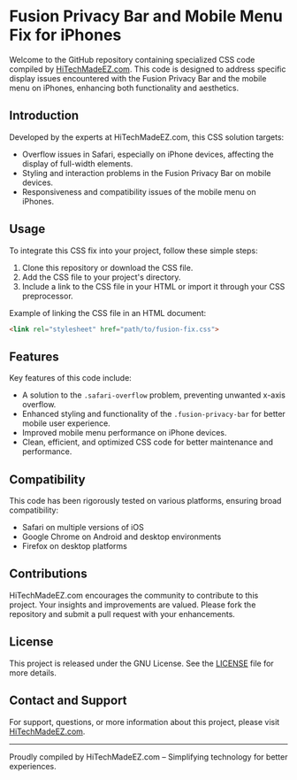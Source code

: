# Fusion Privacy Bar and Mobile Menu Fix for iPhones

Welcome to the GitHub repository containing specialized CSS code compiled by [HiTechMadeEZ.com](https://www.hitechmadeez.com). This code is designed to address specific display issues encountered with the Fusion Privacy Bar and the mobile menu on iPhones, enhancing both functionality and aesthetics.

## Introduction

Developed by the experts at HiTechMadeEZ.com, this CSS solution targets:

- Overflow issues in Safari, especially on iPhone devices, affecting the display of full-width elements.
- Styling and interaction problems in the Fusion Privacy Bar on mobile devices.
- Responsiveness and compatibility issues of the mobile menu on iPhones.

## Usage

To integrate this CSS fix into your project, follow these simple steps:

1. Clone this repository or download the CSS file.
2. Add the CSS file to your project's directory.
3. Include a link to the CSS file in your HTML or import it through your CSS preprocessor.

Example of linking the CSS file in an HTML document:

```html
<link rel="stylesheet" href="path/to/fusion-fix.css">
```

## Features

Key features of this code include:

- A solution to the `.safari-overflow` problem, preventing unwanted x-axis overflow.
- Enhanced styling and functionality of the `.fusion-privacy-bar` for better mobile user experience.
- Improved mobile menu performance on iPhone devices.
- Clean, efficient, and optimized CSS code for better maintenance and performance.

## Compatibility

This code has been rigorously tested on various platforms, ensuring broad compatibility:

- Safari on multiple versions of iOS
- Google Chrome on Android and desktop environments
- Firefox on desktop platforms

## Contributions

HiTechMadeEZ.com encourages the community to contribute to this project. Your insights and improvements are valued. Please fork the repository and submit a pull request with your enhancements.

## License

This project is released under the GNU License. See the [LICENSE](LICENSE) file for more details.

## Contact and Support

For support, questions, or more information about this project, please visit [HiTechMadeEZ.com](https://www.hitechmadeez.com/contact).

---

Proudly compiled by HiTechMadeEZ.com – Simplifying technology for better experiences.
